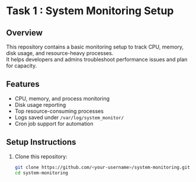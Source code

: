 
# Task 1 : System Monitoring Setup

## Overview
This repository contains a basic monitoring setup to track CPU, memory, disk usage, and resource-heavy processes.  
It helps developers and admins troubleshoot performance issues and plan for capacity.

## Features
- CPU, memory, and process monitoring
- Disk usage reporting
- Top resource-consuming processes
- Logs saved under `/var/log/system_monitor/`
- Cron job support for automation

## Setup Instructions
1. Clone this repository:
   ```bash
   git clone https://github.com/<your-username>/system-monitoring.git
   cd system-monitoring
